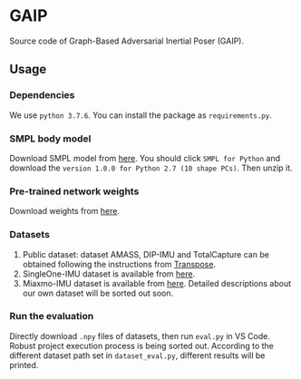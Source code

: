 # GAIP

Source code of Graph-Based Adversarial Inertial Poser (GAIP).

## Usage

### Dependencies

We use `python 3.7.6`. You can install the package as `requirements.py`.


### SMPL body model

Download SMPL model from [here](https://smpl.is.tue.mpg.de/). You should click `SMPL for Python` and download the `version 1.0.0 for Python 2.7 (10 shape PCs)`. Then unzip it.

### Pre-trained network weights

Download weights from [here](https://drive.google.com/drive/folders/1ufzKzhfHsYxi-6UeefW3ufu4lFrVcprC?usp=sharing).


### Datasets

1. Public dataset: dataset AMASS, DIP-IMU and TotalCapture can be obtained following the instructions from [Transpose](https://github.com/Xinyu-Yi/TransPose).
2. SingleOne-IMU dataset is available from [here](https://drive.google.com/drive/folders/1XYgswm7g_ijSmogk5Fbr3BoxFw8pG9B7?usp=sharing).
3. Miaxmo-IMU dataset is available from [here](https://drive.google.com/drive/folders/13_W1M7mGwCVUJWew0oWnKKUv2dcagZ1I?usp=sharing).
Detailed descriptions about our own dataset will be sorted out soon.

### Run the evaluation

Directly download `.npy` files of datasets, then run `eval.py` in VS Code. Robust project execution process is being sorted out.
According to the different dataset path set in `dataset_eval.py`, different results will be printed.
